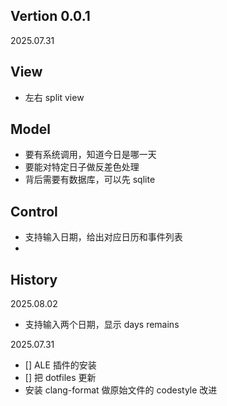 ## Vertion 0.0.1

2025.07.31

## View

- 左右 split view

## Model

- 要有系统调用，知道今日是哪一天
- 要能对特定日子做反差色处理
- 背后需要有数据库，可以先 sqlite 

## Control

- 支持输入日期，给出对应日历和事件列表
-

## History

2025.08.02
- 支持输入两个日期，显示 days remains

2025.07.31
- [] ALE 插件的安装
- [] 把 dotfiles 更新
- 安装 clang-format 做原始文件的 codestyle 改进

